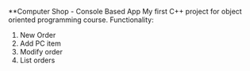 **Computer Shop - Console Based App
My first C++ project for object oriented programming course.
Functionality:
1. New Order
2. Add PC item
3. Modify order
4. List orders
